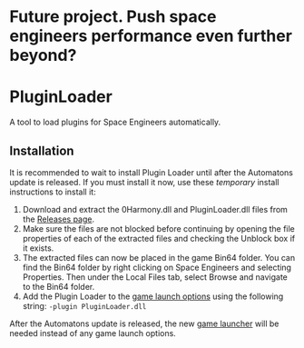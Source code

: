 # Future project. Push space engineers performance even further beyond?

# PluginLoader
A tool to load plugins for Space Engineers automatically.

## Installation

It is recommended to wait to install Plugin Loader until after the Automatons update is released. If you must install it now, use these *temporary* install instructions to install it:
1. Download and extract the 0Harmony.dll and PluginLoader.dll files from the [Releases page](https://github.com/sepluginloader/PluginLoader/releases). 
2. Make sure the files are not blocked before continuing by opening the file properties of each of the extracted files and checking the Unblock box if it exists. 
3. The extracted files can now be placed in the game Bin64 folder. You can find the Bin64 folder by right clicking on Space Engineers and selecting Properties. Then under the Local Files tab, select Browse and navigate to the Bin64 folder. 
4. Add the Plugin Loader to the [game launch options](https://support.steampowered.com/kb_article.php?ref=1040-JWMT-2947) using the following string: `-plugin PluginLoader.dll`

After the Automatons update is released, the new [game launcher](https://github.com/sepluginloader/SpaceEngineersLauncher) will be needed instead of any game launch options.
